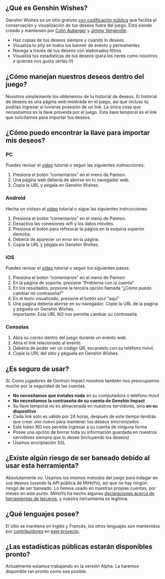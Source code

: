 ## ¿Qué es Genshin Wishes?
Genshin Wishes es un sitio gratuito [con codificación pública](https://github.com/genshin-wishes) que facilita el conservación y visualización de tus deseos fuera del juego. Está siendo creado y mantenido por [Colin Auberger](https://www.linkedin.com/in/colin-auberger/) y [Jimmy Vergerolle](https://vergerolle.fr).

- Haz copias de tus deseos siempre y cuando lo desees
- Visualiza tu pity en todos los banner de evento y permanentes
- Navega a través de tus deseos con elaborados filtros
- Visualiza tus estadísticas de tus deseos (para los nerds como nosotros a quienes nos gusta verlas 🤓)

## ¿Cómo manejan nuestros deseos dentro del juego?
Nosotros simplemente los obtenemos de tu historial de deseos. El historial de deseos es una página web mostrada en el juego, así que incluso tú podrías ingresar si tuvieras posesión de un link. La única cosa que necesitamos es la llave proveída por el juego. Esta llave temporal es el link que solicitamos para importar tus deseos.

## ¿Cómo puedo encontrar la llave para importar mis deseos?
### PC
Puedes revisar el [video](https://www.youtube.com/watch?v=a16X0R_rSZc) tutorial o seguir las siguientes instrucciones:
1) Presiona el botón “comentarios” en el menú de Paimon.
2) Una página web debería de abrirse en tu navegador web.
3) Copia la URL y pégala en Genshin Wishes.

### Android
Hecha un vistazo al [video](https://www.youtube.com/watch?v=hok0jCjSrjo) tutorial o sigue las siguientes instrucciones:
1) Presiona el botón “comentarios” en el menú de Paimon.
2) Desactiva las conexiones wifi y los datos móviles.
3) Presiona el botón para refrescar la página en la esquina superior derecha.
4) Debería de aparecer un error en la página.
5) Copia la URL y pégala en Genshin Wishes.

### iOS
Puedes revisar el [video](https://www.youtube.com/watch?v=HW8nywx9Tio) tutorial o seguir los siguientes pasos:
1) Presiona el botón “comentarios” en el menú de Paimon
2) En la página de soporte, presione “Problema con la cuenta”
3) En los resultados, presione la tercera opción llamada “¿Cómo puedo cambiar mi contraseña?”
4) En el texto visualizado, presione el botón azul “aquí”
5) Una pagina debería abrirse en su navegador. Copie la URL de la pagina y péguela en Genshin Wishes.  
   Importante: Esta URL NO nos permite cambiar su contraseña.

### Consolas
1) Abra su correo dentro del juego durante un evento web.
2) Abra el link relacionado al evento.
3) Debería de poder ver un código QR, escanéelo con su teléfono móvil.
4) Copie la URL del sitio y péguela en Genshin Wishes.

## ¿Es seguro de usar?
Sí. Como jugadores de Genhsin Impact nosotros también nos preocupamos mucho por la seguridad de las cuentas.
- **No necesitamos que instales nada** en su computadora o teléfono móvil
- **No necesitamos la contraseña de su cuenta de Genshin Impact**
- Su llave temporal no es almacenada en nuestros servidores, sino **en su dispositivo**
- Cada link solo es válido por 24 horas, después de este tiempo tendrás que crear uno nuevo para mantener tus deseos sincronizados
- Este token NO nos permite ingresar a su cuenta de ninguna forma
- Posee una opción de borrar toda su información guardada en nuestros servidores siempre que lo desee (incluyendo los deseos)
- Usamos encriptación SSL

## ¿Existe algún riesgo de ser baneado debido al usar esta herramienta?
Absolutamente no. Usamos los mismos metodos del juego para indagar en sus deseos (usando la API pública de MiHoYo), así que no hay ningún riesgo de ser baneado. Lo hemos usado en nuestras propias cuentas, por meses en este punto. MiHoYo ha hecho algunas [declaraciones acerca de herramientas de terceros](https://genshin.mihoyo.com/en/news/detail/5763), y nuestra herramienta es legítima.

## ¿Qué lenguajes posee?
El sitio se mantiene en Inglés y Francés, los otros lenguajes son mantenidos por [contribuidores](https://github.com/genshin-wishes/genshin-wishes-i18n/blob/main/CONTRIBUTORS.md) en [este proyecto](https://github.com/genshin-wishes/genshin-wishes-i18n).

## ¿Las estadísticas públicas estarán disponibles pronto?
Actualmente estamos trabajando en la versión Alpha. La haremos disponible tan pronto como sea posible.
